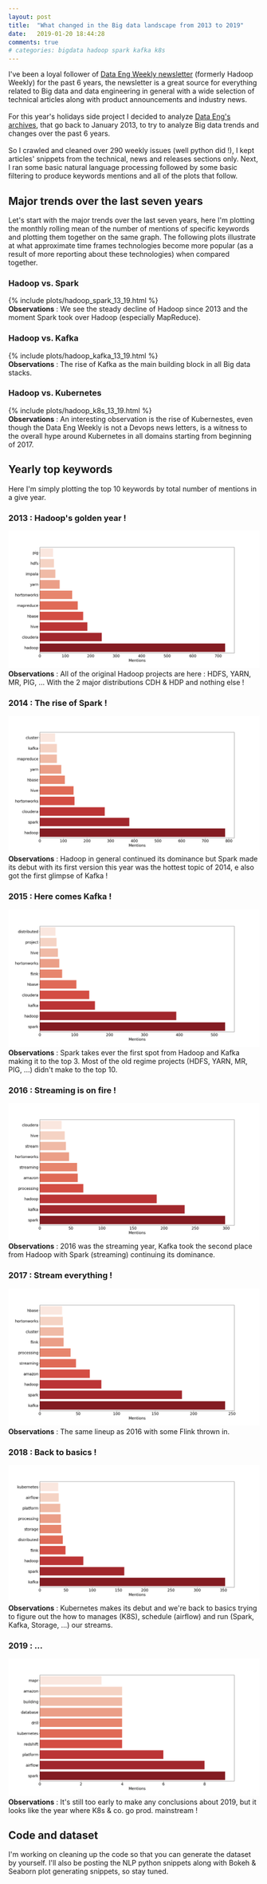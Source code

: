```yaml
---
layout: post
title:  "What changed in the Big data landscape from 2013 to 2019"
date:   2019-01-20 18:44:28
comments: true
# categories: bigdata hadoop spark kafka k8s
---
```


I've been a loyal follower of [Data Eng Weekly newsletter](https://dataengweekly.com/index.html) (formerly Hadoop Weekly) for the past 6 years, the newsletter is a great source for everything related to Big data and data engineering  in general with a wide selection of technical articles along with product announcements and industry news. 
<br/>
<br/>
For this year's holidays side project I decided to analyze [Data Eng's archives](https://dataengweekly.com/archive.html), that go back to January 2013, to  try to analyze Big data trends and changes over the past 6 years.
<br/>
<br/>
So I crawled and cleaned over 290 weekly issues (well python did !), I kept articles' snippets from the technical, news and releases sections only. Next, I ran some basic natural language processing followed by some basic filtering to produce keywords mentions and all of the plots that follow.  
## Major trends over the last seven years
Let's start with the major trends over the last seven years, here I'm plotting the monthly rolling mean of the number of mentions of specific keywords and plotting them together on the same graph. The following plots illustrate at what approximate time frames technologies become more popular (as a result of more reporting about these technologies) when compared together.

### Hadoop vs. Spark
{% include plots/hadoop_spark_13_19.html %}
<br/>
**Observations** : We see the steady decline of Hadoop since 2013 and the moment Spark took over Hadoop (especially MapReduce).

### Hadoop vs. Kafka
{% include plots/hadoop_kafka_13_19.html %}
<br/>
**Observations** : The rise of Kafka as the main building block in all Big data stacks.

### Hadoop vs. Kubernetes
{% include plots/hadoop_k8s_13_19.html %}
<br/>
**Observations** : An interesting observation is the rise of Kubernestes, even though the Data Eng Weekly is not a Devops news letters, is a witness to the overall hype around Kubernetes in all domains starting from beginning of 2017.

## Yearly top keywords
Here I'm simply plotting the top 10 keywords by total number of mentions in a give year.

### 2013 : Hadoop's golden year !
![Top keywords from 2013](/images/posts/top_13.png)
<br/>
**Observations** : All of the original Hadoop projects are here : HDFS, YARN, MR, PIG, ... With the 2 major distributions CDH & HDP and nothing else !

### 2014 : The rise of Spark !
![Top keywords from 2014](/images/posts/top_14.png)
<br/>
**Observations** : Hadoop in general continued its dominance but Spark made its debut with its first version this year was the hottest topic of 2014, e also got the first glimpse of Kafka !

### 2015 : Here comes Kafka !
![Top keywords from 2015](/images/posts/top_15.png)
<br/>
**Observations** : Spark takes ever the first spot from Hadoop and Kafka making it to the top 3. Most of the old regime projects (HDFS, YARN, MR, PIG, ...) didn't make to the top 10.

### 2016 : Streaming is on fire !
![Top keywords from 2016](/images/posts/top_16.png)
<br/>
**Observations** : 2016 was the streaming year, Kafka took the second place from Hadoop with Spark (streaming) continuing its dominance.

### 2017 : Stream everything !
![Top keywords from 2017](/images/posts/top_17.png)
<br/>
**Observations** : The same lineup as 2016 with some Flink thrown in.

### 2018 : Back to basics !
![Top keywords from 2018](/images/posts/top_18.png)
<br/>
**Observations** : Kubernetes makes its debut and we're back to basics trying to figure out the how to manages (K8S), schedule (airflow) and run (Spark, Kafka, Storage, ...) our streams.

### 2019 : ...
![Top keywords from 2019](/images/posts/top_19.png)
<br/>
**Observations** : It's still too early to make any conclusions about 2019, but it looks like the year where K8s & co. go prod. mainstream !

## Code and dataset
I'm working on cleaning up the code so that you can generate the dataset by yourself. I'll also be posting the NLP python snippets along with Bokeh & Seaborn plot generating snippets, so stay tuned.
